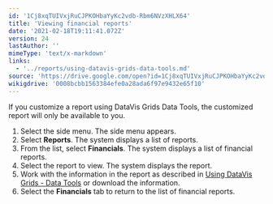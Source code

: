 ```yaml
---
id: '1Cj8xqTUIVxjRuCJPKOHbaYyKc2vdb-Rbm6NVzXHLX64'
title: 'Viewing financial reports'
date: '2021-02-18T19:11:41.072Z'
version: 24
lastAuthor: ''
mimeType: 'text/x-markdown'
links:
  - '../reports/using-datavis-grids-data-tools.md'
source: 'https://drive.google.com/open?id=1Cj8xqTUIVxjRuCJPKOHbaYyKc2vdb-Rbm6NVzXHLX64'
wikigdrive: '0008bcbb1563384efe0a28ada6f97e9432e65f10'
---
```

If you customize a report using DataVis Grids Data Tools, the customized report will only be available to you.

1. Select the side menu. The side menu appears.
2. Select <strong>Reports</strong>. The system displays a list of reports.
3. From the list, select <strong>Financials</strong>. The system displays a list of financial reports.
4. Select the report to view. The system displays the report.
5. Work with the information in the report as described in [Using DataVis Grids - Data Tools](../reports/using-datavis-grids-data-tools.md) or download the information.
6. Select the <strong>Financials</strong> tab to return to the list of financial reports.
